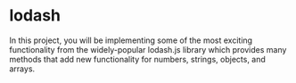 # lodash
In this project, you will be implementing some of the most exciting functionality from the widely-popular lodash.js library which provides many methods that add new functionality for numbers, strings, objects, and arrays.
